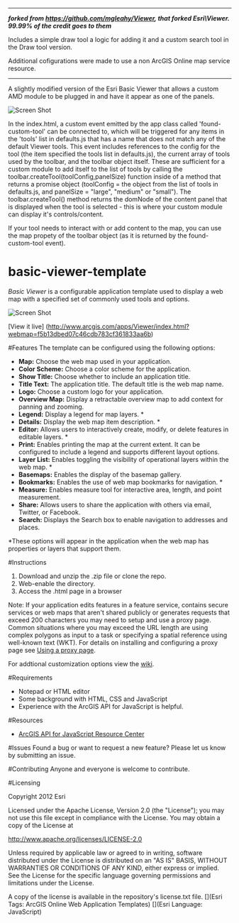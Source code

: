_________________________________________________

***forked from https://github.com/mgleahy/Viewer, that forked Esri\Viewer. 99.99% of the credit goes to them***

Includes a simple draw tool a logic for adding it and a custom search tool in the Draw tool version.

Additional cofigurations were made to use a non ArcGIS Online map service resource. 
__________________________________________________

A slightly modified version of the Esri Basic Viewer that allows a custom AMD module to be plugged in and have it appear as one of the panels.

![Screen Shot](https://dl.dropboxusercontent.com/u/47327582/CustomEsriViewerPreview.png)

In the index.html, a custom event emitted by the app class called 'found-custom-tool' can be connected to, which will be triggered for any items in the 'tools' list in defaults.js that has a name that does not match any of the default Viewer tools.  This event includes references to the config for the tool (the item specified the tools list in defaults.js), the current array of tools used by the toolbar, and the toolbar object itself.  These are sufficient for a custom module to add itself to the list of tools by calling the toolbar.createTool(toolConfig,panelSize) function inside of a method that returns a promise object (toolConfig = the object from the list of tools in defaults.js, and panelSize = "large", "medium" or "small").  The toolbar.createTool() method returns the domNode of the content panel that is displayed when the tool is selected - this is where your custom module can display it's controls/content.

If your tool needs to interact with or add content to the map, you can use the map propety of the toolbar object (as it is returned by the found-custom-tool event).

basic-viewer-template
=====================

*Basic Viewer*  is a configurable application template used to display a web map with a specified set of commonly used tools and options.

![Screen Shot](https://dl.dropboxusercontent.com/u/24627279/screenshots/Viewer_screenshot.png)

[View it live] (http://www.arcgis.com/apps/Viewer/index.html?webmap=f5b13dbed07c46cdb783cf361833aa6b)

#Features
The template can be configured using the following options:

- **Map:** Choose the web map used in your application.
- **Color Scheme:** Choose a color scheme for the application.
- **Show Title:** Choose whether to include an application title. 
- **Title Text:** The application title. The default title is the web map name.
- **Logo:** Choose a custom logo for your application.
- **Overview Map:** Display a retractable overview map to add context for panning and zooming.
- **Legend:** Display a legend for map layers. *
- **Details:** Display the web map item description. *
- **Editor:** Allows users to interactively create, modify, or delete features in editable layers. *
- **Print:** Enables printing the map at the current extent. It can be configured to include a legend and supports different layout options.
- **Layer List:** Enables toggling the visibility of operational layers within the web map. *
- **Basemaps:** Enables the display of the basemap gallery. 
- **Bookmarks:** Enables the use of web map bookmarks for navigation. *
- **Measure:** Enables measure tool for interactive area, length, and point measurement.
- **Share:** Allows users to share the application with others via email, Twitter, or Facebook.
- **Search:** Displays the Search box to enable navigation to addresses and places. 


*These options will appear in the application when the web map has properties or layers that support them.



#Instructions

1. Download and unzip the .zip file or clone the repo.
2. Web-enable the directory. 
3. Access the .html page in a browser

Note: If your application edits features in a feature service, contains secure services or web maps that aren't shared publicly or generates requests that exceed 200 characters you may need to setup and use a proxy page. Common situations where you may exceed the URL length are using complex polygons as input to a task or specifying a spatial reference using well-known text (WKT). For details on installing and configuring a proxy page see [Using a proxy page](https://developers.arcgis.com/javascript/jshelp/ags_proxy.html).

For addtional customization options view the [wiki](https://github.com/Esri/basic-viewer-template/wiki). 

#Requirements

- Notepad or HTML editor
- Some background with HTML, CSS and JavaScript
- Experience with the ArcGIS API for JavaScript is helpful. 

#Resources

- [ArcGIS API for JavaScript Resource Center](http://help.arcgis.com/en/webapi/javascript/arcgis/index.html)

#Issues
Found a bug or want to request a new feature? Please let us know by submitting an issue. 

#Contributing
Anyone and everyone is welcome to contribute. 

#Licensing 

Copyright 2012 Esri

Licensed under the Apache License, Version 2.0 (the "License"); you may not use this file except in compliance with the License. You may obtain a copy of the License at

http://www.apache.org/licenses/LICENSE-2.0

Unless required by applicable law or agreed to in writing, software distributed under the License is distributed on an "AS IS" BASIS, WITHOUT WARRANTIES OR CONDITIONS OF ANY KIND, either express or implied. See the License for the specific language governing permissions and limitations under the License.

A copy of the license is available in the repository's license.txt file.
[](Esri Tags: ArcGIS Online Web Application Templates) 
[](Esri Language: JavaScript)
